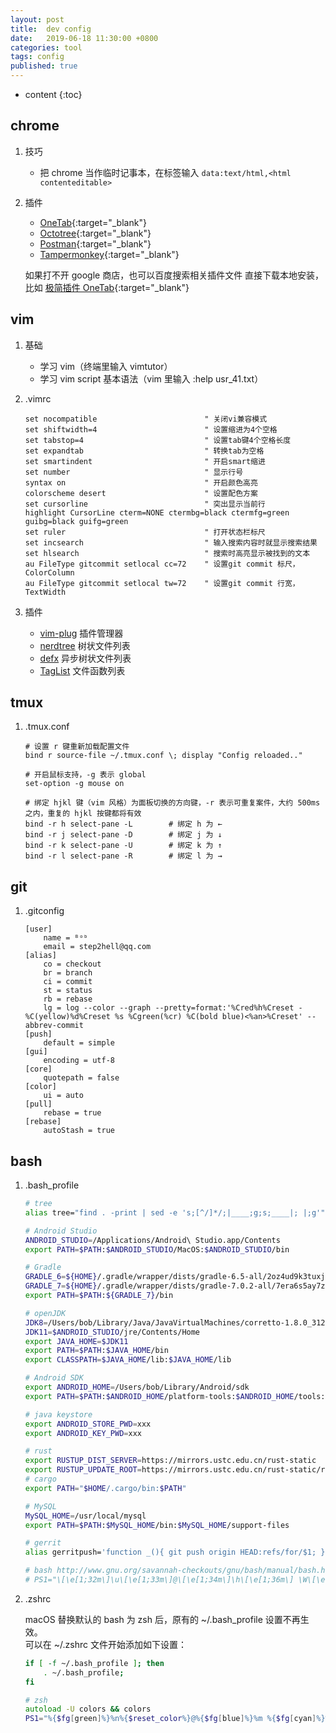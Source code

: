 ```yaml
---
layout: post
title:  dev config
date:   2019-06-18 11:30:00 +0800
categories: tool
tags: config
published: true
---
```


* content
{:toc}

## chrome

1. 技巧

    * 把 chrome 当作临时记事本，在标签输入 `data:text/html,<html contenteditable>`

2. 插件

    * [OneTab](https://chrome.google.com/webstore/detail/onetab/chphlpgkkbolifaimnlloiipkdnihall){:target="_blank"}
    * [Octotree](https://chrome.google.com/webstore/detail/octotree/bkhaagjahfmjljalopjnoealnfndnagc/related){:target="_blank"}
    * [Postman](https://chrome.google.com/webstore/detail/postman/fhbjgbiflinjbdggehcddcbncdddomop){:target="_blank"}
    * [Tampermonkey](https://chrome.google.com/webstore/detail/tampermonkey/dhdgffkkebhmkfjojejmpbldmpobfkfo?utm_campaign=en){:target="_blank"}

    如果打不开 google 商店，也可以百度搜索相关插件文件 直接下载本地安装，比如 [极简插件 OneTab](https://chrome.zzzmh.cn/info?token=chphlpgkkbolifaimnlloiipkdnihall){:target="_blank"}

## vim

1. 基础

    * 学习 vim（终端里输入 vimtutor）
    * 学习 vim script 基本语法（vim 里输入 :help usr_41.txt）

2. .vimrc

    ```vim
    set nocompatible                        " 关闭vi兼容模式
    set shiftwidth=4                        " 设置缩进为4个空格
    set tabstop=4                           " 设置tab键4个空格长度
    set expandtab                           " 转换tab为空格
    set smartindent                         " 开启smart缩进
    set number                              " 显示行号
    syntax on                               " 开启颜色高亮
    colorscheme desert                      " 设置配色方案
    set cursorline                          " 突出显示当前行
    highlight CursorLine cterm=NONE ctermbg=black ctermfg=green guibg=black guifg=green
    set ruler                               " 打开状态栏标尺
    set incsearch                           " 输入搜索内容时就显示搜索结果
    set hlsearch                            " 搜索时高亮显示被找到的文本
    au FileType gitcommit setlocal cc=72    " 设置git commit 标尺，ColorColumn
    au FileType gitcommit setlocal tw=72    " 设置git commit 行宽，TextWidth
    ```

3. 插件

    * [vim-plug](https://github.com/junegunn/vim-plug) 插件管理器
    * [nerdtree](https://github.com/scrooloose/nerdtree) 树状文件列表
    * [defx](https://github.com/Shougo/defx.nvim) 异步树状文件列表
    * [TagList](https://www.vim.org/scripts/script.php?script_id=273) 文件函数列表

## tmux

1. .tmux.conf

    ```tmux
    # 设置 r 键重新加载配置文件
    bind r source-file ~/.tmux.conf \; display "Config reloaded.."

    # 开启鼠标支持，-g 表示 global
    set-option -g mouse on

    # 绑定 hjkl 键（vim 风格）为面板切换的方向键，-r 表示可重复案件，大约 500ms 之内，重复的 hjkl 按键都将有效
    bind -r h select-pane -L        # 绑定 h 为 ←
    bind -r j select-pane -D        # 绑定 j 为 ↓
    bind -r k select-pane -U        # 绑定 k 为 ↑
    bind -r l select-pane -R        # 绑定 l 为 →
    ```

## git

1. .gitconfig

    ```git
    [user]
        name = ᴮᵒᵇ
        email = step2hell@qq.com
    [alias]
        co = checkout
        br = branch
        ci = commit
        st = status
        rb = rebase
        lg = log --color --graph --pretty=format:'%Cred%h%Creset -%C(yellow)%d%Creset %s %Cgreen(%cr) %C(bold blue)<%an>%Creset' --abbrev-commit
    [push]
        default = simple
    [gui]
        encoding = utf-8
    [core]
        quotepath = false
    [color]
        ui = auto
    [pull]
	    rebase = true
    [rebase]
        autoStash = true
    ```

## bash

1. .bash_profile

    ```bash
    # tree
    alias tree="find . -print | sed -e 's;[^/]*/;|____;g;s;____|; |;g'"

    # Android Studio
    ANDROID_STUDIO=/Applications/Android\ Studio.app/Contents
    export PATH=$PATH:$ANDROID_STUDIO/MacOS:$ANDROID_STUDIO/bin

    # Gradle
    GRADLE_6=${HOME}/.gradle/wrapper/dists/gradle-6.5-all/2oz4ud9k3tuxjg84bbf55q0tn/gradle-6.5
    GRADLE_7=${HOME}/.gradle/wrapper/dists/gradle-7.0.2-all/7era6s5ay7zsbhuvl0oc9g94s/gradle-7.0.2
    export PATH=$PATH:${GRADLE_7}/bin

    # openJDK
    JDK8=/Users/bob/Library/Java/JavaVirtualMachines/corretto-1.8.0_312/Contents/Home
    JDK11=$ANDROID_STUDIO/jre/Contents/Home
    export JAVA_HOME=$JDK11
    export PATH=$PATH:$JAVA_HOME/bin
    export CLASSPATH=$JAVA_HOME/lib:$JAVA_HOME/lib

    # Android SDK
    export ANDROID_HOME=/Users/bob/Library/Android/sdk
    export PATH=$PATH:$ANDROID_HOME/platform-tools:$ANDROID_HOME/tools:$ANDROID_HOME/tools/bin

    # java keystore
    export ANDROID_STORE_PWD=xxx
    export ANDROID_KEY_PWD=xxx

    # rust
    export RUSTUP_DIST_SERVER=https://mirrors.ustc.edu.cn/rust-static
    export RUSTUP_UPDATE_ROOT=https://mirrors.ustc.edu.cn/rust-static/rustup
    # cargo
    export PATH="$HOME/.cargo/bin:$PATH"

    # MySQL
    MySQL_HOME=/usr/local/mysql
    export PATH=$PATH:$MySQL_HOME/bin:$MySQL_HOME/support-files

    # gerrit
    alias gerritpush='function _(){ git push origin HEAD:refs/for/$1; };_'

    # bash http://www.gnu.org/savannah-checkouts/gnu/bash/manual/bash.html
    # PS1="\[\e[1;32m\]\u\[\e[1;33m\]@\[\e[1;34m\]\h\[\e[1;36m\] \W\[\e[0m\]\$ "
    ```

2. .zshrc
    
    macOS 替换默认的 bash 为 zsh 后，原有的 ~/.bash_profile 设置不再生效。<br>
    可以在 ~/.zshrc 文件开始添加如下设置：

    ```zsh
    if [ -f ~/.bash_profile ]; then 
        . ~/.bash_profile;
    fi

    # zsh
    autoload -U colors && colors
    PS1="%{$fg[green]%}%n%{$reset_color%}@%{$fg[blue]%}%m %{$fg[cyan]%}%~ %{$reset_color%}%% "
    ```

<!-- https://www.cnblogs.com/lazyfang/p/7643621.html -->
<!-- https://blog.csdn.net/gausszhch/article/details/5628009 -->
<!-- https://forum.ubuntu.com.cn/viewtopic.php?t=466064#p3115352 -->
<!-- https://www.jianshu.com/p/2a699726dfad -->
<!-- https://stackoverflow.com/questions/7131670/make-a-bash-alias-that-takes-a-parameter -->
